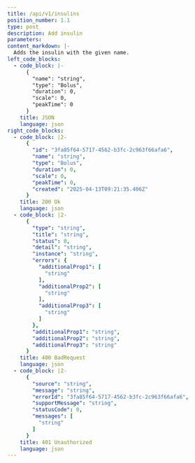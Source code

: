 ```yaml
---
title: /api/v1/insulins
position_number: 1.1
type: post
description: Add insulin
parameters:
content_markdown: |-
  Adds the insulin with the given name.
left_code_blocks:
  - code_block: |-
      {
        "name": "string",
        "type": "Bolus",
        "duration": 0,
        "scale": 0,
        "peakTime": 0
      }
    title: JSON
    language: json
right_code_blocks:
  - code_block: |2-
      {
        "id": "3fa85f64-5717-4562-b3fc-2c963f66afa6",
        "name": "string",
        "type": "Bolus",
        "duration": 0,
        "scale": 0,
        "peakTime": 0,
        "created": "2025-04-13T09:21:35.406Z"
      }
    title: 200 Ok
    language: json
  - code_block: |2-
      {
        "type": "string",
        "title": "string",
        "status": 0,
        "detail": "string",
        "instance": "string",
        "errors": {
          "additionalProp1": [
            "string"
          ],
          "additionalProp2": [
            "string"
          ],
          "additionalProp3": [
            "string"
          ]
        },
        "additionalProp1": "string",
        "additionalProp2": "string",
        "additionalProp3": "string"
      }
    title: 400 BadRequest
    language: json
  - code_block: |2-
      {
        "source": "string",
        "message": "string",
        "errorId": "3fa85f64-5717-4562-b3fc-2c963f66afa6",
        "supportMessage": "string",
        "statusCode": 0,
        "messages": [
          "string"
        ]
      }
    title: 401 Unauthorized
    language: json
---
```

